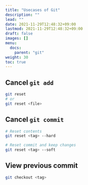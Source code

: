 ```yaml
---
title: "Usecases of Git"
description: ""
lead: ""
date: 2021-11-29T12:48:32+09:00
lastmod: 2021-11-29T12:48:32+09:00
draft: false
images: []
menu: 
  docs:
    parent: "git"
weight: 30
toc: true
---
```


## Cancel `git add`

```sh
git reset
# or
git reset <file>
```

## Cancel `git commit`

```sh
# Reset contents 
git reset <tag> --hard

# Reset commit and keep changes
git reset <tag> --soft
```

## View previous commit

```sh
git checkout <tag>
```
